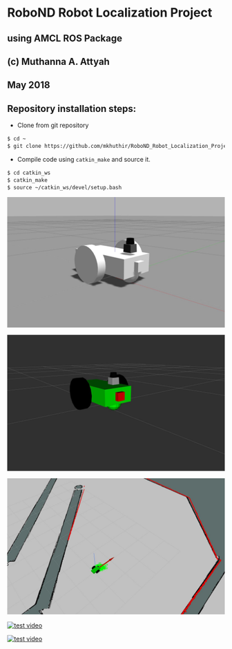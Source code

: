 # RoboND Robot Localization Project
## using AMCL ROS Package
## (c) Muthanna A. Attyah 
## May 2018


## Repository installation steps:

* Clone from git repository
```bash
$ cd ~
$ git clone https://github.com/mkhuthir/RoboND_Robot_Localization_Project.git catkin_ws
```
* Compile code using `catkin_make` and source it.

```bash
$ cd catkin_ws
$ catkin_make
$ source ~/catkin_ws/devel/setup.bash
```

<p align="center"> <img src="./misc/udacity_bot_4.jpg"> </p>

<p align="center"> <img src="./misc/udacity_bot_5.jpg"> </p>

<p align="center"> <img src="./misc/udacity_bot_6.jpg"> </p>

[![test video](http://img.youtube.com/vi/lxxqGsvKArw/0.jpg)](http://www.youtube.com/watch?v=lxxqGsvKArw)

[![test video](http://img.youtube.com/vi/ODnIm-24Zgw/0.jpg)](http://www.youtube.com/watch?v=ODnIm-24Zgw)
